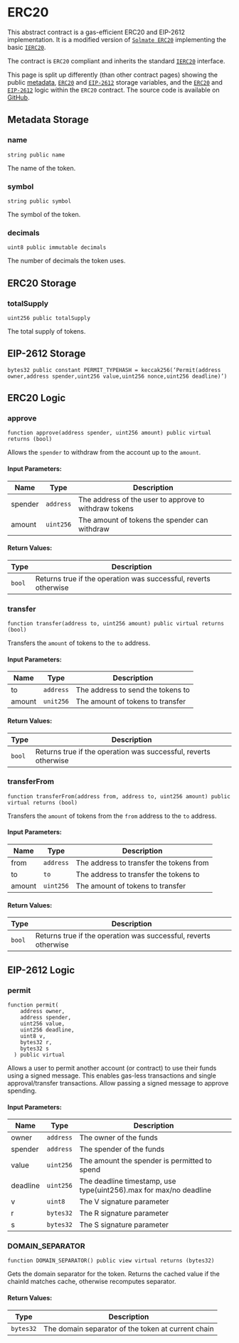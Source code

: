 # ERC20

This abstract contract is a gas-efficient ERC20 and EIP-2612 implementation. It is a modified version of [`Solmate ERC20`](https://github.com/transmissions11/solmate/blob/34d20fc027fe8d50da71428687024a29dc01748b/src/tokens/ERC20.sol) implementing the basic [`IERC20`](https://github.com/OpenZeppelin/openzeppelin-contracts/blob/master/contracts/token/ERC20/IERC20.sol).

The contract is `ERC20` compliant and inherits the standard [`IERC20`](https://github.com/OpenZeppelin/openzeppelin-contracts/blob/master/contracts/token/ERC20/IERC20.sol) interface.

This page is split up differently (than other contract pages) showing the public [metadata](#metadata-storage), [`ERC20`](#erc20-storage) and [`EIP-2612`](#eip-2612-storage) storage variables, and the [`ERC20`](#erc20-logic) and [`EIP-2612`](#eip-2612-logic) logic within the `ERC20` contract. The source code is available on [GitHub](https://github.com/aave/gho-core/blob/main/src/contracts/gho/ERC20.sol).

## Metadata Storage

### name

```solidity
string public name
```

The name of the token.

### symbol

```solidity
string public symbol
```

The symbol of the token.

### decimals

```solidity
uint8 public immutable decimals
```

The number of decimals the token uses.

## ERC20 Storage

### totalSupply

```solidity
uint256 public totalSupply
```

The total supply of tokens.

## EIP-2612 Storage

```solidity
bytes32 public constant PERMIT_TYPEHASH = keccak256(‘Permit(address owner,address spender,uint256 value,uint256 nonce,uint256 deadline)’)
```

## ERC20 Logic

### approve

```solidity
function approve(address spender, uint256 amount) public virtual returns (bool)
```

Allows the `spender` to withdraw from the account up to the `amount`.

#### Input Parameters:

| Name    | Type      | Description                                           |
| ------- | --------- | ----------------------------------------------------- |
| spender | `address` | The address of the user to approve to withdraw tokens |
| amount  | `uint256` | The amount of tokens the spender can withdraw         |

#### Return Values:

| Type   | Description                                                     |
| ------ | --------------------------------------------------------------- |
| `bool` | Returns true if the operation was successful, reverts otherwise |

### transfer

```solidity
function transfer(address to, uint256 amount) public virtual returns (bool)
```

Transfers the `amount` of tokens to the `to` address.

#### Input Parameters:

| Name   | Type      | Description                       |
| ------ | --------- | --------------------------------- |
| to     | `address` | The address to send the tokens to |
| amount | `unit256` | The amount of tokens to transfer  |

#### Return Values:

| Type   | Description                                                     |
| ------ | --------------------------------------------------------------- |
| `bool` | Returns true if the operation was successful, reverts otherwise |

### transferFrom

```solidity
function transferFrom(address from, address to, uint256 amount) public virtual returns (bool)
```

Transfers the `amount` of tokens from the `from` address to the `to` address.

#### Input Parameters:

| Name   | Type      | Description                             |
| ------ | --------- | --------------------------------------- |
| from   | `address` | The address to transfer the tokens from |
| to     | `to`      | The address to transfer the tokens to   |
| amount | `uint256` | The amount of tokens to transfer        |

#### Return Values:

| Type   | Description                                                     |
| ------ | --------------------------------------------------------------- |
| `bool` | Returns true if the operation was successful, reverts otherwise |

## EIP-2612 Logic

### permit

```solidity
function permit(
    address owner,
    address spender,
    uint256 value,
    uint256 deadline,
    uint8 v,
    bytes32 r,
    bytes32 s
  ) public virtual
```

Allows a user to permit another account (or contract) to use their funds using a signed message. This enables gas-less transactions and single approval/transfer transactions. Allow passing a signed message to approve spending.

#### Input Parameters:

| Name     | Type      | Description                                                       |
| -------- | --------- | ----------------------------------------------------------------- |
| owner    | `address` | The owner of the funds                                            |
| spender  | `address` | The spender of the funds                                          |
| value    | `uint256` | The amount the spender is permitted to spend                      |
| deadline | `uint256` | The deadline timestamp, use type(uint256).max for max/no deadline |
| v        | `uint8`   | The V signature parameter                                         |
| r        | `bytes32` | The R signature parameter                                         |
| s        | `bytes32` | The S signature parameter                                         |

### DOMAIN_SEPARATOR

```solidity
function DOMAIN_SEPARATOR() public view virtual returns (bytes32)
```

Gets the domain separator for the token. Returns the cached value if the chainId matches cache, otherwise recomputes separator.

#### Return Values:

| Type      | Description                                        |
| --------- | -------------------------------------------------- |
| `bytes32` | The domain separator of the token at current chain |
